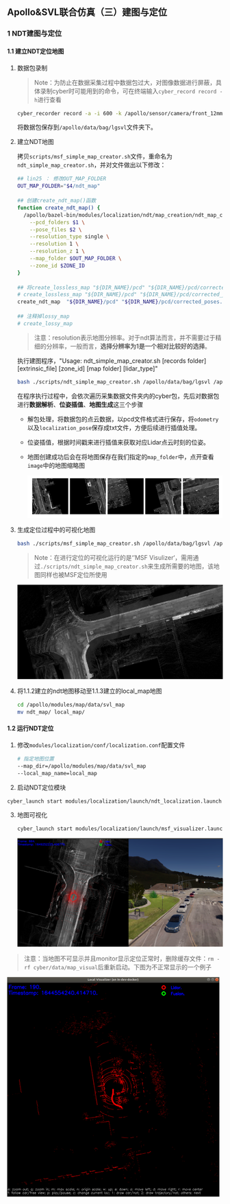 ## Apollo&SVL联合仿真（三）建图与定位

### 1 NDT建图与定位

#### 1.1  建立NDT定位地图

1. 数据包录制

   > Note：为防止在数据采集过程中数据包过大，对图像数据进行屏蔽，具体录制cyber时可能用到的命令，可在终端输入`cyber_record record -h`进行查看

   ```bash
   cyber_recorder record -a -i 600 -k /apollo/sensor/camera/front_12mm/image/compressed /apollo/sensor/camera/front_6mm/image/compressed
   ```

   将数据包保存到`/apollo/data/bag/lgsvl`文件夹下。

2. 建立NDT地图

   拷贝`scripts/msf_simple_map_creator.sh`文件，重命名为`ndt_simple_map_creator.sh`，并对文件做出以下修改：

   ```bash
   ## lin25 ： 修改OUT_MAP_FOLDER
   OUT_MAP_FOLDER="$4/ndt_map"
   
   ## 创建create_ndt_map()函数
   function create_ndt_map() {
     /apollo/bazel-bin/modules/localization/ndt/map_creation/ndt_map_creator \
       --pcd_folders $1 \
       --pose_files $2 \
       --resolution_type single \
       --resolution 1 \
       --resolution_z 1 \
       --map_folder $OUT_MAP_FOLDER \
       --zone_id $ZONE_ID
   }
   
   ## 将create_lossless_map "${DIR_NAME}/pcd" "${DIR_NAME}/pcd/corrected_poses.txt"进行替换
   # create_lossless_map "${DIR_NAME}/pcd" "${DIR_NAME}/pcd/corrected_poses.txt"
   create_ndt_map  "${DIR_NAME}/pcd" "${DIR_NAME}/pcd/corrected_poses.txt"
   
   ## 注释掉lossy_map
   # create_lossy_map
   ```

   > 注意：resolution表示地图分辨率。对于ndt算法而言，并不需要过于精细的分辨率，一般而言，**选择分辨率为1是一个相对比较好的选择**。

   执行建图程序，"Usage: ndt_simple_map_creator.sh [records folder] [extrinsic_file] [zone_id] [map folder] [lidar_type]"

   ```bash
   bash ./scripts/ndt_simple_map_creator.sh /apollo/data/bag/lgsvl /apollo/modules/calibration/data/Lincoln2017MKZ/velodyne_params/velodyne128_novatel_extrinsics_example.yaml 10 /apollo/modules/map/data/svl_map lidar128
   ```

   在程序执行过程中，会依次遍历采集数据文件夹内的cyber包，先后对数据包进行**数据解析**、**位姿插值**、**地图生成**这三个步骤

   - ​	解包处理，将数据包的点云数据，以pcd文件格式进行保存，将`odometry`以及`localization_pose`保存成txt文件，方便后续进行插值处理。

   - 位姿插值，根据时间戳来进行插值来获取对应Lidar点云时刻的位姿。

   - 地图创建成功后会在将地图保存在我们指定的`map_folder`中，点开查看`image`中的地图缩略图

     ![](Apollo&SVL%E8%81%94%E5%90%88%E4%BB%BF%E7%9C%9F(%E4%B8%89)%20%E5%BB%BA%E5%9B%BE%E4%B8%8E%E5%AE%9A%E4%BD%8D.assets/2022-04-06%2020-13-13%20%E7%9A%84%E5%B1%8F%E5%B9%95%E6%88%AA%E5%9B%BE.png)

3. 生成定位过程中的可视化地图

   ```bash
   bash ./scripts/msf_simple_map_creator.sh /apollo/data/bag/lgsvl /apollo/modules/calibration/data/Lincoln2017MKZ/velodyne_params/velodyne128_novatel_extrinsics_example.yaml 10 /apollo/modules/map/data/svl_map lidar128
   ```

   > Note：在进行定位的可视化运行的是‘’MSF Visulizer‘，需用通过`./scripts/ndt_simple_map_creator.sh`来生成所需要的地图，该地图同样也被MSF定位所使用

   ![](Apollo&SVL%E8%81%94%E5%90%88%E4%BB%BF%E7%9C%9F(%E4%B8%89)%20%E5%BB%BA%E5%9B%BE%E4%B8%8E%E5%AE%9A%E4%BD%8D.assets/2022-04-06%2021-21-55%20%E7%9A%84%E5%B1%8F%E5%B9%95%E6%88%AA%E5%9B%BE.png)

4. 将1.1.2建立的ndt地图移动至1.1.3建立的local_map地图

   ```bash
   cd /apollo/modules/map/data/svl_map
   mv ndt_map/ local_map/
   ```

#### 1.2  运行NDT定位

1. 修改`modules/localization/conf/localization.conf`配置文件

   ```bash
   # 指定地图位置
   --map_dir=/apollo/modules/map/data/svl_map
   --local_map_name=local_map
   ```

2.  启动NDT定位模块

   ```bash
   cyber_launch start modules/localization/launch/ndt_localization.launch
   ```

3. 地图可视化

   ```bash
   cyber_launch start modules/localization/launch/msf_visualizer.launch
   ```

   ![](Apollo&SVL%E8%81%94%E5%90%88%E4%BB%BF%E7%9C%9F(%E4%B8%89)%20%E5%BB%BA%E5%9B%BE%E4%B8%8E%E5%AE%9A%E4%BD%8D.assets/2022-04-06%2021-37-34%20%E7%9A%84%E5%B1%8F%E5%B9%95%E6%88%AA%E5%9B%BE.png)



> 注意：当地图不可显示并且monitor显示定位正常时，删除缓存文件：`rm -rf cyber/data/map_visual`后重新启动。下图为不正常显示的一个例子

<img src="Apollo&SVL%E8%81%94%E5%90%88%E4%BB%BF%E7%9C%9F(%E4%B8%89)%20%E5%BB%BA%E5%9B%BE%E4%B8%8E%E5%AE%9A%E4%BD%8D.assets/image-20220211223458732.png" style="zoom:50%;" />



